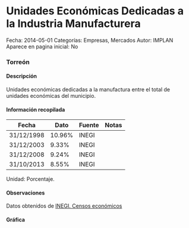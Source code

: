 Unidades Económicas Dedicadas a la Industria Manufacturera
=====

Fecha: 2014-05-01
Categorías: Empresas, Mercados
Autor: IMPLAN
Aparece en pagina inicial: No

### Torreón

#### Descripción

Unidades económicas dedicadas a la manufactura entre el total de unidades económicas del municipio.

<!-- break -->

#### Información recopilada

<table class="table table-hover table-bordered matriz">
  <thead>
    <tr><th>Fecha</th><th>Dato</th><th>Fuente</th><th>Notas</th></tr>
  </thead>
  <tbody>
    <tr><td class="centrado">31/12/1998</td><td class="derecha">10.96%</td><td>INEGI</td><td></td></tr>
    <tr><td class="centrado">31/12/2003</td><td class="derecha">9.33%</td><td>INEGI</td><td></td></tr>
    <tr><td class="centrado">31/12/2008</td><td class="derecha">9.24%</td><td>INEGI</td><td></td></tr>
    <tr><td class="centrado">31/10/2013</td><td class="derecha">8.55%</td><td>INEGI</td><td></td></tr>
  </tbody>
</table>

Unidad: Porcentaje.

#### Observaciones

Datos obtenidos de [INEGI. Censos económicos](http://www3.inegi.org.mx/sistemas/saic/)

#### Gráfica

<div id="Morrisgyrbwxds" class="grafica"></div>
  <script>
  new Morris.Line({
    element: 'Morrisgyrbwxds',
    data: [
      { fecha: '1998-12-31', dato: 10.9600 },
      { fecha: '2003-12-31', dato: 9.3300 },
      { fecha: '2008-12-31', dato: 9.2400 },
      { fecha: '2013-10-31', dato: 8.5500 }
    ],
    xkey: 'fecha',
    ykeys: ['dato'],
    labels: ['Dato'],
    lineColors: ['#FF5B02'],
    xLabelFormat: function(d) {
      return d.getDate()+'/'+(d.getMonth()+1)+'/'+d.getFullYear();
    },
    dateFormat: function (ts) {
      var d = new Date(ts);
      return d.getDate() + '/' + (d.getMonth() + 1) + '/' + d.getFullYear();
    }
  });
  </script>
